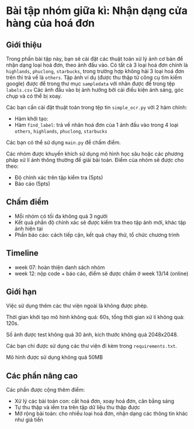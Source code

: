 # Bài tập nhóm giữa kì: Nhận dạng cửa hàng của hoá đơn

## Giới thiệu

Trong phần bài tập này, bạn sẽ cài đặt các thuật toán xử lý ảnh cơ bản
để nhận dạng loại hoá đơn, theo ảnh đầu vào.
Có tất cả 3 loại hoá đơn chính là `highlands`, `phuclong`, `starbucks`,
trong trường hợp không hải 3 loại hoá đơn trên thì trả về là `others`.
Tập ảnh ví dụ (được thu thập từ công cụ tìm kiếm google) được để trong thư mục
`sampledata` với nhãn được để trong tệp `labels.csv`
Các ảnh đầu vào bị ảnh hưởng bởi cái điều kiện ánh sáng, góc chụp và có thể
bị xoay.

Các bạn cần cài đặt thuật toán trong tệp tin `simple_ocr.py` với 2 hàm chính:
+ Hàm khởi tạo:
+ Hàm `find_label`: trả về nhãn hoá đơn của 1 ảnh đầu vào trong 4 loại `others`, `highlands`, `phuclong`, `starbucks`

Các bạn có thể sử dụng `main.py` để chấm điểm.

Các nhóm được khuyến khích sử dụng mô hình học sâu hoặc các phương pháp
xử lí ảnh thông thường để giải bài toán.
Điểm của nhóm sẽ được cho theo:
+ Độ chính xác trên tập kiểm tra (5pts)
+ Báo cáo (5pts) 

## Chấm điểm

- Mỗi nhóm có tối đa không quá 3 người
- Kết quả phần độ chính xác sẽ được kiểm tra theo tập ảnh mới, khác
tập ảnh hiện tại
- Phần báo cáo: cách tiếp cận, kết quả chạy thử, tổ chức chương trình 

## Timeline

+ week 07: hoàn thiện danh sách nhóm
+ week 12: nộp code + báo cáo, điểm sẽ được chấm ở week 13/14 (online)

## Giới hạn
Việc sử dụng thêm các thư viện ngoài là không được phép.

Thời gian khởi tạo mô hình không quá: 60s, tổng thời gian xử lí không quá: 120s.

Số ảnh được test không quá 30 ảnh, kích thước không quá 2048x2048.

Các bạn chỉ được sử dụng các thư viện đi kèm trong `requirements.txt`.

Mô hình được sử dụng không quá 50MB 

## Các phần nâng cao

Các phần được cộng thêm điểm:
+ Xử lý các bài toán con: cắt hoá đơn, xoay hoá đơn, cân bằng sáng
+ Tự thu thập và iểm tra trên tập dữ liệu thu thập được
+ Mở rộng bài toán: cho nhiều loại hoá đơn, nhận dạng các thông tin khác như giá tiền